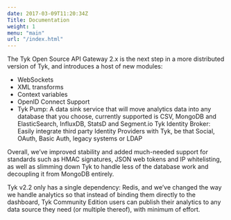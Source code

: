 ```yaml
---
date: 2017-03-09T11:20:34Z
Title: Documentation
weight: 1
menu: "main"
url: "/index.html"
---
```


The Tyk Open Source API Gateway 2.x is the next step in a more distributed version of Tyk, and introduces a host of new modules:

* WebSockets
* XML transforms
* Context variables
* OpenID Connect Support
* Tyk Pump: A data sink service that will move analytics data into any database that you choose, currently supported is CSV, MongoDB and ElasticSearch, InfluxDB, StatsD and Segment.io
Tyk Identity Broker: Easily integrate third party Identity Providers with Tyk, be that Social, OAuth, Basic Auth, legacy systems or LDAP

Overall, we’ve improved stability and added much-needed support for standards such as HMAC signatures, JSON web tokens and IP whitelisting, as well as slimming down Tyk to handle less of the database work and decoupling it from MongoDB entirely.

Tyk v2.2 only has a single dependency: Redis, and we’ve changed the way we handle analytics so that instead of binding them directly to the dashboard, Tyk Community Edition users can publish their analytics to any data source they need (or multiple thereof), with minimum of effort.